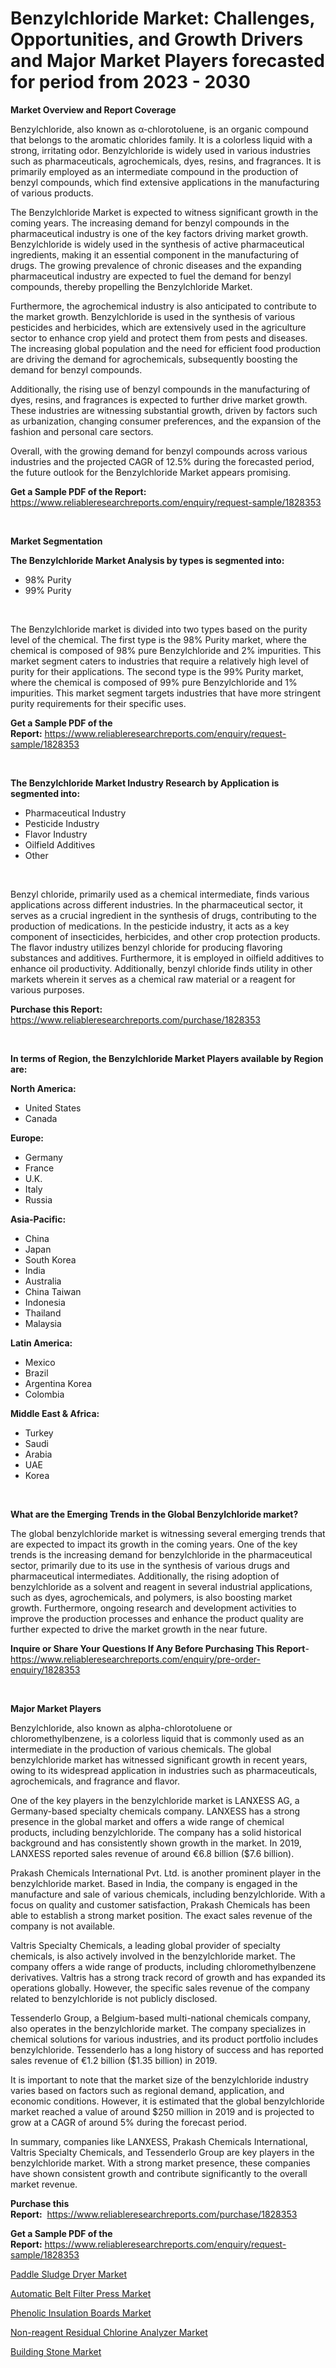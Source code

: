 <p><h1>Benzylchloride Market: Challenges, Opportunities, and Growth Drivers and Major Market Players forecasted for period from 2023 - 2030</h1></p><p><strong>Market Overview and Report Coverage</strong></p>
<p><p>Benzylchloride, also known as α-chlorotoluene, is an organic compound that belongs to the aromatic chlorides family. It is a colorless liquid with a strong, irritating odor. Benzylchloride is widely used in various industries such as pharmaceuticals, agrochemicals, dyes, resins, and fragrances. It is primarily employed as an intermediate compound in the production of benzyl compounds, which find extensive applications in the manufacturing of various products.</p><p>The Benzylchloride Market is expected to witness significant growth in the coming years. The increasing demand for benzyl compounds in the pharmaceutical industry is one of the key factors driving market growth. Benzylchloride is widely used in the synthesis of active pharmaceutical ingredients, making it an essential component in the manufacturing of drugs. The growing prevalence of chronic diseases and the expanding pharmaceutical industry are expected to fuel the demand for benzyl compounds, thereby propelling the Benzylchloride Market.</p><p>Furthermore, the agrochemical industry is also anticipated to contribute to the market growth. Benzylchloride is used in the synthesis of various pesticides and herbicides, which are extensively used in the agriculture sector to enhance crop yield and protect them from pests and diseases. The increasing global population and the need for efficient food production are driving the demand for agrochemicals, subsequently boosting the demand for benzyl compounds.</p><p>Additionally, the rising use of benzyl compounds in the manufacturing of dyes, resins, and fragrances is expected to further drive market growth. These industries are witnessing substantial growth, driven by factors such as urbanization, changing consumer preferences, and the expansion of the fashion and personal care sectors.</p><p>Overall, with the growing demand for benzyl compounds across various industries and the projected CAGR of 12.5% during the forecasted period, the future outlook for the Benzylchloride Market appears promising.</p></p>
<p><strong>Get a Sample PDF of the Report:</strong> <a href="https://www.reliableresearchreports.com/enquiry/request-sample/1828353">https://www.reliableresearchreports.com/enquiry/request-sample/1828353</a></p>
<p>&nbsp;</p>
<p><strong>Market Segmentation</strong></p>
<p><strong>The Benzylchloride Market Analysis by types is segmented into:</strong></p>
<p><ul><li>98% Purity</li><li>99% Purity</li></ul></p>
<p>&nbsp;</p>
<p><p>The Benzylchloride market is divided into two types based on the purity level of the chemical. The first type is the 98% Purity market, where the chemical is composed of 98% pure Benzylchloride and 2% impurities. This market segment caters to industries that require a relatively high level of purity for their applications. The second type is the 99% Purity market, where the chemical is composed of 99% pure Benzylchloride and 1% impurities. This market segment targets industries that have more stringent purity requirements for their specific uses.</p></p>
<p><strong>Get a Sample PDF of the Report:</strong>&nbsp;<a href="https://www.reliableresearchreports.com/enquiry/request-sample/1828353">https://www.reliableresearchreports.com/enquiry/request-sample/1828353</a></p>
<p>&nbsp;</p>
<p><strong>The Benzylchloride Market Industry Research by Application is segmented into:</strong></p>
<p><ul><li>Pharmaceutical Industry</li><li>Pesticide Industry</li><li>Flavor Industry</li><li>Oilfield Additives</li><li>Other</li></ul></p>
<p>&nbsp;</p>
<p><p>Benzyl chloride, primarily used as a chemical intermediate, finds various applications across different industries. In the pharmaceutical sector, it serves as a crucial ingredient in the synthesis of drugs, contributing to the production of medications. In the pesticide industry, it acts as a key component of insecticides, herbicides, and other crop protection products. The flavor industry utilizes benzyl chloride for producing flavoring substances and additives. Furthermore, it is employed in oilfield additives to enhance oil productivity. Additionally, benzyl chloride finds utility in other markets wherein it serves as a chemical raw material or a reagent for various purposes.</p></p>
<p><strong>Purchase this Report:</strong>&nbsp; <a href="https://www.reliableresearchreports.com/purchase/1828353">https://www.reliableresearchreports.com/purchase/1828353</a></p>
<p>&nbsp;</p>
<p><strong>In terms of Region, the Benzylchloride Market Players available by Region are:</strong></p>
<p>
    <p> <strong> North America: </strong>
        <ul>
            <li>United States</li>
            <li>Canada</li>
        </ul>
        </p> 
    <p> <strong> Europe: </strong>
        <ul>
            <li>Germany</li>
            <li>France</li>
            <li>U.K.</li>
            <li>Italy</li>
            <li>Russia</li>
        </ul>
        </p> 
    <p> <strong> Asia-Pacific: </strong>
        <ul>
            <li>China</li>
            <li>Japan</li>
            <li>South Korea</li>
            <li>India</li>
            <li>Australia</li>
            <li>China Taiwan</li>
            <li>Indonesia</li>
            <li>Thailand</li>
            <li>Malaysia</li>
        </ul>
        </p> 
    <p> <strong> Latin America: </strong>
        <ul>
            <li>Mexico</li>
            <li>Brazil</li>
            <li>Argentina Korea</li>
            <li>Colombia</li>
        </ul>
        </p> 
    <p> <strong> Middle East & Africa: </strong>
        <ul>
            <li>Turkey</li>
            <li>Saudi</li>
            <li>Arabia</li>
            <li>UAE</li>
            <li>Korea</li>
        </ul>
    </p>
    </p>
<p>&nbsp;</p>
<p><strong>What are the Emerging Trends in the Global Benzylchloride market?</strong></p>
<p><p>The global benzylchloride market is witnessing several emerging trends that are expected to impact its growth in the coming years. One of the key trends is the increasing demand for benzylchloride in the pharmaceutical sector, primarily due to its use in the synthesis of various drugs and pharmaceutical intermediates. Additionally, the rising adoption of benzylchloride as a solvent and reagent in several industrial applications, such as dyes, agrochemicals, and polymers, is also boosting market growth. Furthermore, ongoing research and development activities to improve the production processes and enhance the product quality are further expected to drive the market growth in the near future.</p></p>
<p><strong>Inquire or Share Your Questions If Any Before Purchasing This Report</strong>- <a href="https://www.reliableresearchreports.com/enquiry/pre-order-enquiry/1828353">https://www.reliableresearchreports.com/enquiry/pre-order-enquiry/1828353</a></p>
<p>&nbsp;</p>
<p><strong>Major Market Players</strong></p>
<p><p>Benzylchloride, also known as alpha-chlorotoluene or chloromethylbenzene, is a colorless liquid that is commonly used as an intermediate in the production of various chemicals. The global benzylchloride market has witnessed significant growth in recent years, owing to its widespread application in industries such as pharmaceuticals, agrochemicals, and fragrance and flavor.</p><p>One of the key players in the benzylchloride market is LANXESS AG, a Germany-based specialty chemicals company. LANXESS has a strong presence in the global market and offers a wide range of chemical products, including benzylchloride. The company has a solid historical background and has consistently shown growth in the market. In 2019, LANXESS reported sales revenue of around €6.8 billion ($7.6 billion).</p><p>Prakash Chemicals International Pvt. Ltd. is another prominent player in the benzylchloride market. Based in India, the company is engaged in the manufacture and sale of various chemicals, including benzylchloride. With a focus on quality and customer satisfaction, Prakash Chemicals has been able to establish a strong market position. The exact sales revenue of the company is not available.</p><p>Valtris Specialty Chemicals, a leading global provider of specialty chemicals, is also actively involved in the benzylchloride market. The company offers a wide range of products, including chloromethylbenzene derivatives. Valtris has a strong track record of growth and has expanded its operations globally. However, the specific sales revenue of the company related to benzylchloride is not publicly disclosed.</p><p>Tessenderlo Group, a Belgium-based multi-national chemicals company, also operates in the benzylchloride market. The company specializes in chemical solutions for various industries, and its product portfolio includes benzylchloride. Tessenderlo has a long history of success and has reported sales revenue of €1.2 billion ($1.35 billion) in 2019.</p><p>It is important to note that the market size of the benzylchloride industry varies based on factors such as regional demand, application, and economic conditions. However, it is estimated that the global benzylchloride market reached a value of around $250 million in 2019 and is projected to grow at a CAGR of around 5% during the forecast period.</p><p>In summary, companies like LANXESS, Prakash Chemicals International, Valtris Specialty Chemicals, and Tessenderlo Group are key players in the benzylchloride market. With a strong market presence, these companies have shown consistent growth and contribute significantly to the overall market revenue.</p></p>
<p><strong>Purchase this Report:</strong>&nbsp;&nbsp;<a href="https://www.reliableresearchreports.com/purchase/1828353">https://www.reliableresearchreports.com/purchase/1828353</a></p>
<p></p>
<p><strong>Get a Sample PDF of the Report:</strong>&nbsp;<a href="https://www.reliableresearchreports.com/enquiry/request-sample/1828353">https://www.reliableresearchreports.com/enquiry/request-sample/1828353</a></p>
<p><p><a href="https://medium.com/@karinaokon2662/paddle-sludge-dryer-market-analysis-its-cagr-market-segmentation-and-global-industry-overview-8bdcb6b0b68a">Paddle Sludge Dryer Market</a></p><p><a href="https://medium.com/@othaleffler644/automatic-belt-filter-press-market-analysis-its-cagr-market-segmentation-and-global-industry-bbff94db0ca0">Automatic Belt Filter Press Market</a></p><p><a href="https://github.com/RichRobinson5/Market-Research-Report-List-2/blob/main/phenolic-insulation-boards-market.md">Phenolic Insulation Boards Market</a></p><p><a href="https://medium.com/@kavonhansen3626/non-reagent-residual-chlorine-analyzer-market-exploring-market-share-market-trends-and-future-a1ca096d031f">Non-reagent Residual Chlorine Analyzer Market</a></p><p><a href="https://github.com/JameTravis/Market-Research-Report-List-2/blob/main/building-stone-market.md">Building Stone Market</a></p></p>